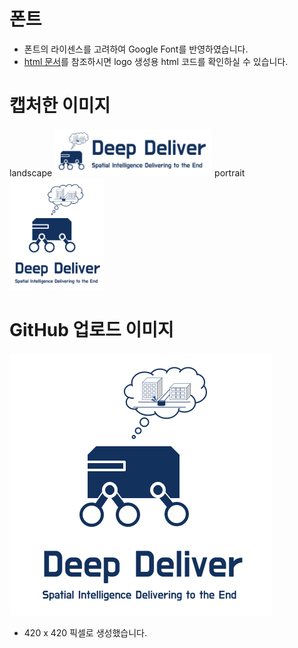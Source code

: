 # 폰트
- 폰트의 라이센스를 고려하여 Google Font를 반영하였습니다.
- [html 문서](font.html)를 참조하시면 logo 생성용 html 코드를 확인하실 수 있습니다.

# 캡처한 이미지
landscape
<img src="https://github.com/DeepExpress/logo/raw/master/image/landscape.PNG" width="50%"></img>
portrait
<img src="https://github.com/DeepExpress/logo/raw/master/image/portrait.PNG" width="30%"></img>

# GitHub 업로드 이미지
![GitHub 업로드 이미지](image/DeepExpress.png)
- 420 x 420 픽셀로 생성했습니다.
